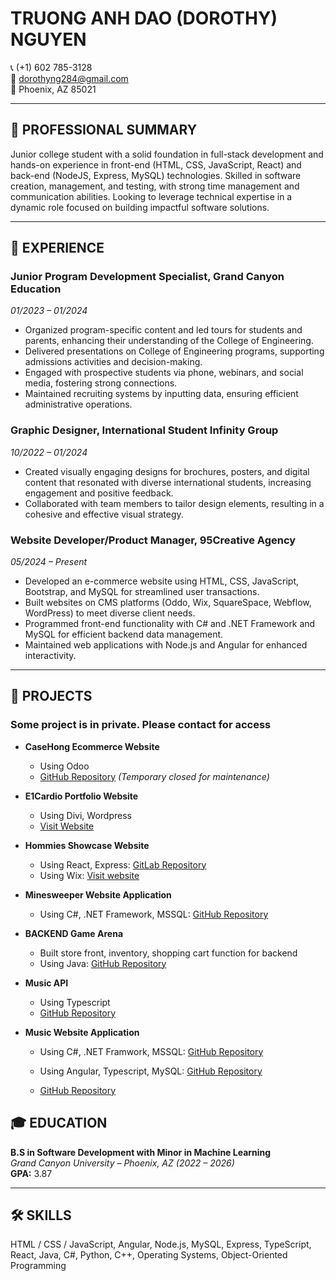 # TRUONG ANH DAO (DOROTHY) NGUYEN

📞 (+1) 602 785-3128  
📧 dorothyng284@gmail.com  
📍 Phoenix, AZ 85021

---

## 🧠 PROFESSIONAL SUMMARY

Junior college student with a solid foundation in full-stack development and hands-on experience in front-end (HTML, CSS, JavaScript, React) and back-end (NodeJS, Express, MySQL) technologies. Skilled in software creation, management, and testing, with strong time management and communication abilities. Looking to leverage technical expertise in a dynamic role focused on building impactful software solutions.

---

## 💼 EXPERIENCE

### Junior Program Development Specialist, Grand Canyon Education  
*01/2023 – 01/2024*
- Organized program-specific content and led tours for students and parents, enhancing their understanding of the College of Engineering.
- Delivered presentations on College of Engineering programs, supporting admissions activities and decision-making.
- Engaged with prospective students via phone, webinars, and social media, fostering strong connections.
- Maintained recruiting systems by inputting data, ensuring efficient administrative operations.

### Graphic Designer, International Student Infinity Group  
*10/2022 – 01/2024*
- Created visually engaging designs for brochures, posters, and digital content that resonated with diverse international students, increasing engagement and positive feedback.
- Collaborated with team members to tailor design elements, resulting in a cohesive and effective visual strategy.

### Website Developer/Product Manager, 95Creative Agency  
*05/2024 – Present*
- Developed an e-commerce website using HTML, CSS, JavaScript, Bootstrap, and MySQL for streamlined user transactions.
- Built websites on CMS platforms (Oddo, Wix, SquareSpace, Webflow, WordPress) to meet diverse client needs.
- Programmed front-end functionality with C# and .NET Framework and MySQL for efficient backend data management.
- Maintained web applications with Node.js and Angular for enhanced interactivity.

---

## 🚀 PROJECTS
###  Some project is in private. Please contact for access

- **CaseHong Ecommerce Website**  
    - Using Odoo
    - [GitHub Repository](https://github.com/ntadhere/CASEHONG) *(Temporary closed for maintenance)*

- **E1Cardio Portfolio Website**  
    - Using Divi, Wordpress
    - [Visit Website](https://e1cardio.com/trang-chu/)

- **Hommies Showcase Website**  
    - Using React, Express:  [GitLab Repository](https://gitlab.com/dorothy.nguyen/95hommies)
    - Using Wix: [Visit website](https://daoonline11.wixstudio.com/hommies)
    
- **Minesweeper Website Application**  
    - Using C#, .NET Framework, MSSQL: [GitHub Repository](https://github.com/ntadhere/CST350_Milestone)
    
- **BACKEND Game Arena**  
    - Built store front, inventory, shopping cart function for backend
    - Using Java: [GitHub Repository](https://github.com/ntadhere/CST239_Milestone)

- **Music API**  
    - Using Typescript
    - [GitHub Repository](https://github.com/ntadhere/CST391_MusicAPI)

- **Music Website Application**  
  - Using C#, .NET Framwork, MSSQL: [GitHub Repository](https://github.com/Suyeon0114/CST-326TempoTunes)
  - Using Angular, Typescript, MySQL: [GitHub Repository](https://github.com/ntadhere/CST391_Milestone)



  - [GitHub Repository]()


## 🎓 EDUCATION

**B.S in Software Development with Minor in Machine Learning**  
*Grand Canyon University – Phoenix, AZ (2022 – 2026)*  
**GPA:** 3.87

---

## 🛠 SKILLS

HTML / CSS / JavaScript, Angular, Node.js, MySQL, Express, TypeScript, React, Java, C#, Python, C++, Operating Systems, Object-Oriented Programming
